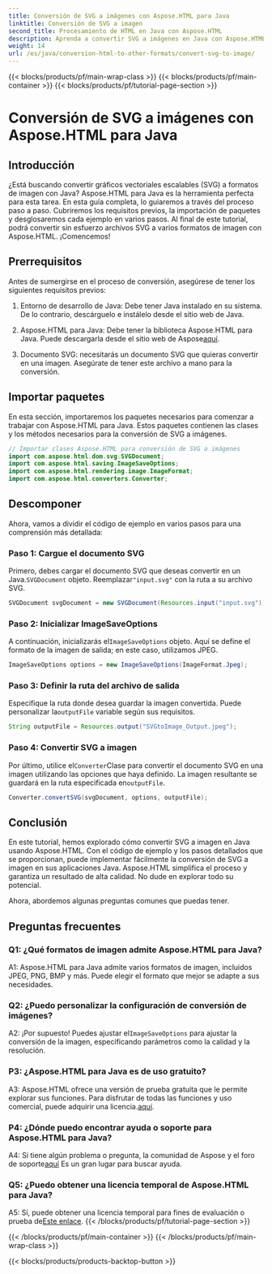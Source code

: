 ```yaml
---
title: Conversión de SVG a imágenes con Aspose.HTML para Java
linktitle: Conversión de SVG a imagen
second_title: Procesamiento de HTML en Java con Aspose.HTML
description: Aprenda a convertir SVG a imágenes en Java con Aspose.HTML. Guía completa para obtener resultados de alta calidad.
weight: 14
url: /es/java/conversion-html-to-other-formats/convert-svg-to-image/
---
```


{{< blocks/products/pf/main-wrap-class >}}
{{< blocks/products/pf/main-container >}}
{{< blocks/products/pf/tutorial-page-section >}}

# Conversión de SVG a imágenes con Aspose.HTML para Java

## Introducción

¿Está buscando convertir gráficos vectoriales escalables (SVG) a formatos de imagen con Java? Aspose.HTML para Java es la herramienta perfecta para esta tarea. En esta guía completa, lo guiaremos a través del proceso paso a paso. Cubriremos los requisitos previos, la importación de paquetes y desglosaremos cada ejemplo en varios pasos. Al final de este tutorial, podrá convertir sin esfuerzo archivos SVG a varios formatos de imagen con Aspose.HTML. ¡Comencemos!

## Prerrequisitos

Antes de sumergirse en el proceso de conversión, asegúrese de tener los siguientes requisitos previos:

1. Entorno de desarrollo de Java: Debe tener Java instalado en su sistema. De lo contrario, descárguelo e instálelo desde el sitio web de Java.

2.  Aspose.HTML para Java: Debe tener la biblioteca Aspose.HTML para Java. Puede descargarla desde el sitio web de Aspose[aquí](https://releases.aspose.com/html/java/).

3. Documento SVG: necesitarás un documento SVG que quieras convertir en una imagen. Asegúrate de tener este archivo a mano para la conversión.

## Importar paquetes

En esta sección, importaremos los paquetes necesarios para comenzar a trabajar con Aspose.HTML para Java. Estos paquetes contienen las clases y los métodos necesarios para la conversión de SVG a imágenes.

```java
// Importar clases Aspose.HTML para conversión de SVG a imágenes
import com.aspose.html.dom.svg.SVGDocument;
import com.aspose.html.saving.ImageSaveOptions;
import com.aspose.html.rendering.image.ImageFormat;
import com.aspose.html.converters.Converter;
```

## Descomponer 

Ahora, vamos a dividir el código de ejemplo en varios pasos para una comprensión más detallada:

### Paso 1: Cargue el documento SVG

 Primero, debes cargar el documento SVG que deseas convertir en un Java.`SVGDocument` objeto. Reemplazar`"input.svg"` con la ruta a su archivo SVG.

```java
SVGDocument svgDocument = new SVGDocument(Resources.input("input.svg"));
```

### Paso 2: Inicializar ImageSaveOptions

 A continuación, inicializarás el`ImageSaveOptions` objeto. Aquí se define el formato de la imagen de salida; en este caso, utilizamos JPEG.

```java
ImageSaveOptions options = new ImageSaveOptions(ImageFormat.Jpeg);
```

### Paso 3: Definir la ruta del archivo de salida

 Especifique la ruta donde desea guardar la imagen convertida. Puede personalizar la`outputFile` variable según sus requisitos.

```java
String outputFile = Resources.output("SVGtoImage_Output.jpeg");
```

### Paso 4: Convertir SVG a imagen

 Por último, utilice el`Converter`Clase para convertir el documento SVG en una imagen utilizando las opciones que haya definido. La imagen resultante se guardará en la ruta especificada en`outputFile`.

```java
Converter.convertSVG(svgDocument, options, outputFile);
```

## Conclusión

En este tutorial, hemos explorado cómo convertir SVG a imagen en Java usando Aspose.HTML. Con el código de ejemplo y los pasos detallados que se proporcionan, puede implementar fácilmente la conversión de SVG a imagen en sus aplicaciones Java. Aspose.HTML simplifica el proceso y garantiza un resultado de alta calidad. No dude en explorar todo su potencial.

Ahora, abordemos algunas preguntas comunes que puedas tener.

## Preguntas frecuentes

### Q1: ¿Qué formatos de imagen admite Aspose.HTML para Java?

A1: Aspose.HTML para Java admite varios formatos de imagen, incluidos JPEG, PNG, BMP y más. Puede elegir el formato que mejor se adapte a sus necesidades.

### Q2: ¿Puedo personalizar la configuración de conversión de imágenes?

 A2: ¡Por supuesto! Puedes ajustar el`ImageSaveOptions` para ajustar la conversión de la imagen, especificando parámetros como la calidad y la resolución.

### P3: ¿Aspose.HTML para Java es de uso gratuito?

A3: Aspose.HTML ofrece una versión de prueba gratuita que le permite explorar sus funciones. Para disfrutar de todas las funciones y uso comercial, puede adquirir una licencia.[aquí](https://purchase.aspose.com/buy).

### P4: ¿Dónde puedo encontrar ayuda o soporte para Aspose.HTML para Java?

 A4: Si tiene algún problema o pregunta, la comunidad de Aspose y el foro de soporte[aquí](https://forum.aspose.com/) Es un gran lugar para buscar ayuda.

### Q5: ¿Puedo obtener una licencia temporal de Aspose.HTML para Java?

 A5: Sí, puede obtener una licencia temporal para fines de evaluación o prueba de[Este enlace](https://purchase.aspose.com/temporary-license/).
{{< /blocks/products/pf/tutorial-page-section >}}

{{< /blocks/products/pf/main-container >}}
{{< /blocks/products/pf/main-wrap-class >}}

{{< blocks/products/products-backtop-button >}}

